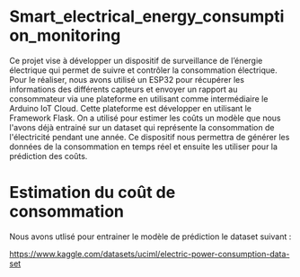 # Smart_electrical_energy_consumption_monitoring

Ce projet vise à développer un dispositif de surveillance de l’énergie électrique qui permet de suivre et contrôler la consommation électrique. Pour le réaliser, nous avons utilisé un ESP32 pour récupérer les informations des différents capteurs et envoyer un rapport au consommateur via une plateforme en utilisant comme intermédiaire le Arduino IoT Cloud. Cette plateforme est développer en utilisant le Framework Flask. On a utilisé pour estimer les coûts un modèle que nous l'avons déjà entrainé sur un dataset qui représente la consommation de l'électricité pendant une année. Ce dispositif nous permettra de générer les données de la consommation en temps réel et ensuite les utiliser pour la prédiction des coûts.

# Estimation du coût de consommation

Nous avons utlisé pour entrainer le modèle de prédiction le dataset suivant :

https://www.kaggle.com/datasets/uciml/electric-power-consumption-data-set
